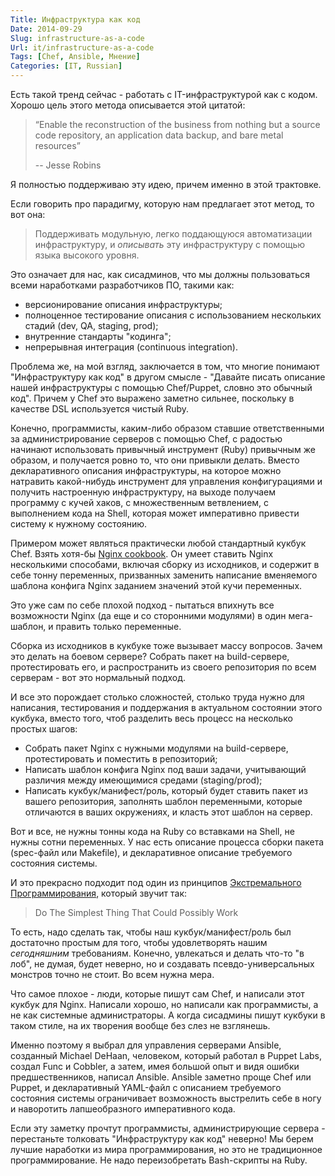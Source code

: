 ```yaml
---
Title: Инфраструктура как код
Date: 2014-09-29
Slug: infrastructure-as-a-code
Url: it/infrastructure-as-a-code
Tags: [Chef, Ansible, Мнение]
Categories: [IT, Russian]
---
```


Есть такой тренд сейчас - работать с IT-инфраструктурой как с кодом.
Хорошо цель этого метода описывается этой цитатой:

> “Enable the reconstruction of the business from nothing but a source code repository, an application data backup, and bare metal resources”
>
> -- Jesse Robins

Я полностью поддерживаю эту идею, причем именно в этой трактовке.

Если говорить про парадигму, которую нам предлагает этот метод, то вот она:

> Поддерживать модульную, легко поддающуюся автоматизации инфраструктуру,
> и *описывать* эту инфраструктуру с помощью языка высокого уровня.

Это означает для нас, как сисадминов, что мы должны пользоваться всеми
наработками разработчиков ПО, такими как:

* версионирование описания инфраструктуры;
* полноценное тестирование описания с использованием нескольких стадий (dev, QA, staging, prod);
* внутренние стандарты "кодинга";
* непрерывная интеграция (continuous integration).

Проблема же, на мой взгляд, заключается в том, что многие понимают
"Инфраструктуру как код" в другом смысле - "Давайте писать описание нашей
инфраструктуры с помощью Chef/Puppet, словно это обычный код".
Причем у Chef это выражено заметно сильнее, поскольку в качестве DSL используется
чистый Ruby.

Конечно, программисты, каким-либо образом ставшие ответственными за
администрирование серверов с помощью Chef, с радостью начинают использовать
привычный инструмент (Ruby) привычным же образом, и получается ровно то,
что они привыкли делать.
Вместо декларативного описания инфраструктуры, на которое можно натравить какой-нибудь
инструмент для управления конфигурациями и получить настроенную инфраструктуру,
на выходе получаем программу с кучей хаков, с множественным ветвлением,
с выполнением кода на Shell, которая может императивно привести
систему к нужному состоянию.

Примером может являться практически любой стандартный кукбук Chef.
Взять хотя-бы [Nginx cookbook](https://github.com/miketheman/nginx).
Он умеет ставить Nginx несколькими способами, включая сборку из исходников,
и содержит в себе тонну переменных, призванных заменить написание вменяемого
шаблона конфига Nginx заданием значений этой кучи переменных.

Это уже сам по себе плохой подход - пытаться впихнуть все возможности
Nginx (да еще и со сторонними модулями) в один мега-шаблон, и править только
переменные.

Сборка из исходников в кукбуке тоже вызывает массу вопросов. Зачем это делать на
боевом сервере? Собрать пакет на build-сервере, протестировать его, и
распространить из своего репозитория по всем серверам - вот это нормальный подход.

И все это порождает столько сложностей, столько труда нужно для написания,
тестирования и поддержания в актуальном состоянии этого кукбука,
вместо того, чтоб разделить весь процесс на несколько простых шагов:

* Собрать пакет Nginx с нужными модулями на build-сервере, протестировать и поместить в репозиторий;
* Написать шаблон конфига Nginx под ваши задачи, учитывающий различия между
имеющимися средами (staging/prod);
* Написать кукбук/манифест/роль, который будет ставить пакет из вашего
репозитория, заполнять шаблон переменными, которые отличаются в ваших окружениях,
и класть этот шаблон на сервер.

Вот и все, не нужны тонны кода на Ruby со вставками на Shell, не нужны сотни
переменных. У нас есть описание процесса сборки пакета (spec-файл или
Makefile), и декларативное описание требуемого состояния системы.

И это прекрасно подходит под один из принципов [Экстремального Программирования](https://ru.wikipedia.org/wiki/Экстремальное_программирование), который звучит так:

> Do The Simplest Thing That Could Possibly Work

То есть, надо сделать так, чтобы наш кукбук/манифест/роль был достаточно простым
для того, чтобы удовлетворять нашим *сегодняшним* требованиям.
Конечно, увлекаться и делать что-то "в лоб", не думая, будет неверно, но и
создавать псевдо-универсальных монстров точно не стоит. Во всем нужна мера.

Что самое плохое - люди, которые пишут сам Chef, и написали этот кукбук для Nginx.
Написали хорошо, но написали как программисты, а не как системные администраторы.
А когда сисадмины пишут кукбуки в таком стиле, на их творения вообще без
слез не взглянешь.

Именно поэтому я выбрал для
управления серверами Ansible, созданный Michael DeHaan, человеком, который
работал в Puppet Labs, создал Func и Cobbler, а затем, имея большой опыт и видя
ошибки предшественников, написал Ansible. Ansible заметно проще Chef или Puppet,
и декларативный YAML-файл с описанием требуемого состояния системы ограничивает
возможность выстрелить себе в ногу и наворотить лапшеобразного императивного кода.

Если эту заметку прочтут программисты, администрирующие сервера - перестаньте
толковать "Инфраструктуру как код" неверно! Мы берем лучшие наработки из
мира программирования, но это не традиционное программирование. Не надо
переизобретать Bash-скрипты на Ruby.
